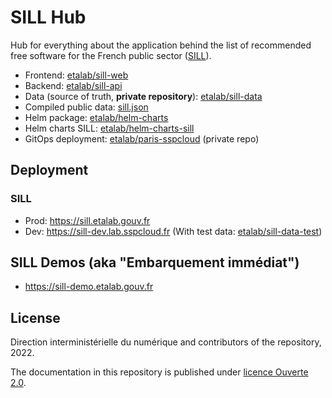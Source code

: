 # SILL Hub

Hub for everything about the application behind the list of recommended free software for the French public sector ([SILL](https://sill.etalab.gouv.fr)).

- Frontend: [etalab/sill-web](https://github.com/etalab/sill-web)
- Backend: [etalab/sill-api](https://github.com/etalab/sill-api)
- Data (source of truth, **private repository**): [etalab/sill-data](https://github.com/etalab/sill-data)
- Compiled public data: [sill.json](https://sill.etalab.gouv.fr/api/sill.json)
- Helm package: [etalab/helm-charts](https://github.com/etalab/helm-charts/tree/main/charts/sill)
- Helm charts SILL: [etalab/helm-charts-sill](https://github.com/etalab/helm-charts-sill)
- GitOps deployment: [etalab/paris-sspcloud](https://github.com/etalab/paris-sspcloud/tree/main/apps/sill) (private repo)

## Deployment

### SILL

- Prod: https://sill.etalab.gouv.fr
- Dev: https://sill-dev.lab.sspcloud.fr (With test data: [etalab/sill-data-test](https://github.com/etalab/sill-data-test))

## SILL Demos (aka "Embarquement immédiat")

- https://sill-demo.etalab.gouv.fr

## License

Direction interministérielle du numérique and contributors of the repository, 2022.

The documentation in this repository is published under [licence Ouverte 2.0](LICENSES/LICENSE.Etalab-2.0.md).
